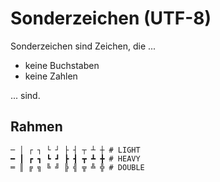 # Sonderzeichen (UTF-8)

Sonderzeichen sind Zeichen, die ...

* keine Buchstaben
* keine Zahlen

... sind.

## Rahmen
```
─ │ ┌ ┐ └ ┘ ├ ┤ ┬ ┴ ┼ # LIGHT
━ ┃ ┏ ┓ ┗ ┛ ┣ ┫ ┳ ┻ ╋ # HEAVY
═ ║ ╔ ╗ ╚ ╝ ╠ ╣ ╦ ╩ ╬ # DOUBLE
```
